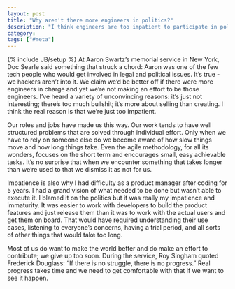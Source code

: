 ```yaml
---
layout: post
title: "Why aren't there more engineers in politics?"
description: "I think engineers are too impatient to participate in politics and give up too easily. Society even encourages this."
category:
tags: ["#meta"]
---
```

{% include JB/setup %}
At Aaron Swartz’s memorial service in New York, Doc Searle said something that struck a chord: Aaron was one of the few tech people who would get involved in legal and political issues. It’s true - we hackers aren’t into it. We claim we’d be better off if there were more engineers in charge and yet we’re not making an effort to be those engineers. I’ve heard a variety of unconvincing reasons: it’s just not interesting; there’s too much bullshit; it’s more about selling than creating. I think the real reason is that we’re just too impatient.

Our roles and jobs have made us this way. Our work tends to have well structured problems that are solved through individual effort. Only when we have to rely on someone else do we become aware of how slow things move and how long things take. Even the agile methodology, for all its wonders, focuses on the short term and encourages small, easy achievable tasks. It’s no surprise that when we encounter something that takes longer than we’re used to that we dismiss it as not for us.

Impatience is also why I had difficulty as a product manager after coding for 5 years. I had a grand vision of what needed to be done but wasn’t able to execute it. I blamed it on the politics but it was really my impatience and immaturity. It was easier to work with developers to build the product features and just release them than it was to work with the actual users and get them on board. That would have required understanding their use cases, listening to everyone’s concerns, having a trial period, and all sorts of other things that would take too long.

Most of us do want to make the world better and do make an effort to contribute; we give up too soon. During the service, Roy Singham quoted Frederick Douglass:  “If there is no struggle, there is no progress.” Real progress takes time and we need to get comfortable with that if we want to see it happen.